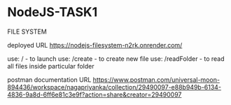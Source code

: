 # NodeJS-TASK1
FILE SYSTEM

deployed URL
https://nodejs-filesystem-n2rk.onrender.com/

use: / - to launch
use: /create - to create new file
use: /readFolder - to  read all files inside particular folder

postman documentation URL
https://www.postman.com/universal-moon-894436/workspace/nagapriyanka/collection/29490097-e88b949b-6134-4836-9a8d-6ff6e81c3e9f?action=share&creator=29490097
